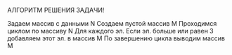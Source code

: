 АЛГОРИТМ РЕШЕНИЯ ЗАДАЧИ!

Задаем массив с данными N
Создаем пустой массив M
Проходимся циклом по массиву N
Для каждого эл. Если эл. больше или равен 3
добавляем этот эл. в массив M
По завершению цикла выводим массив M
